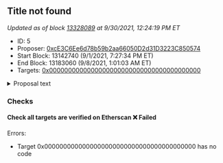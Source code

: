 ## Title not found

_Updated as of block [13328089](https://etherscan.io/block/13328089) at 9/30/2021, 12:24:19 PM ET_

- ID: 5
- Proposer: [0xcE3C6Ee6d78b59b2aa66050D2d31D3223C850574](https://etherscan.io/address/0xcE3C6Ee6d78b59b2aa66050D2d31D3223C850574)
- Start Block: 13142740 (9/1/2021, 7:27:34 PM ET)
- End Block: 13183060 (9/8/2021, 1:01:03 AM ET)
- Targets: [0x0000000000000000000000000000000000000000](https://etherscan.io/address/0x0000000000000000000000000000000000000000#code)

<details>
  <summary>Proposal text</summary>

> ""
</details>

### Checks
#### Check all targets are verified on Etherscan ❌ Failed
  
Errors:
- Target 0x0000000000000000000000000000000000000000 has no code




